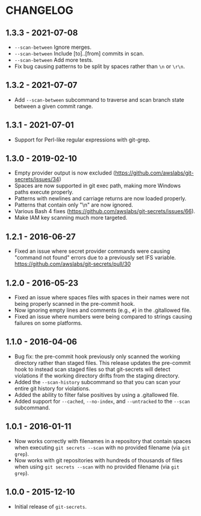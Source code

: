 # CHANGELOG

## 1.3.3 - 2021-07-08
* `--scan-between` Ignore merges.
* `--scan-between` Include [to]..[from] commits in scan.
* `--scan-between` Add more tests.
* Fix bug causing patterns to be split by spaces rather than `\n` or `\r\n`.

## 1.3.2 - 2021-07-07
* Add `--scan-between` subcommand to traverse and scan branch state between
  a given commit range.

## 1.3.1 - 2021-07-01
* Support for Perl-like regular expressions with git-grep.

## 1.3.0 - 2019-02-10

* Empty provider output is now excluded
  (https://github.com/awslabs/git-secrets/issues/34)
* Spaces are now supported in git exec path, making more Windows
  paths execute properly.
* Patterns with newlines and carriage returns are now loaded properly.
* Patterns that contain only "\n" are now ignored.
* Various Bash 4 fixes (https://github.com/awslabs/git-secrets/issues/66).
* Make IAM key scanning much more targeted.

## 1.2.1 - 2016-06-27

* Fixed an issue where secret provider commands were causing "command not
  found" errors due to a previously set IFS variable.
  https://github.com/awslabs/git-secrets/pull/30

## 1.2.0 - 2016-05-23

* Fixed an issue where spaces files with spaces in their names were not being
  properly scanned in the pre-commit hook.
* Now ignoring empty lines and comments (e.g., `#`) in the .gitallowed file.
* Fixed an issue where numbers were being compared to strings causing failures
  on some platforms.

## 1.1.0 - 2016-04-06

* Bug fix: the pre-commit hook previously only scanned the working directory
  rather than staged files. This release updates the pre-commit hook to instead
  scan staged files so that git-secrets will detect violations if the working
  directory drifts from the staging directory.
* Added the `--scan-history` subcommand so that you can scan your entire
  git history for violations.
* Added the ability to filter false positives by using a .gitallowed file.
* Added support for `--cached`, `--no-index`, and `--untracked` to the `--scan`
  subcommand.

## 1.0.1 - 2016-01-11

* Now works correctly with filenames in a repository that contain spaces when
  executing `git secrets --scan` with no provided filename (via `git grep`).
* Now works with git repositories with hundreds of thousands of files when
  using `git secrets --scan` with no provided filename (via `git grep`).

## 1.0.0 - 2015-12-10

* Initial release of ``git-secrets``.

